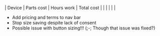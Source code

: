 | Device | Parts cost | Hours work | Total cost |
|        |            |            |            |

- Add pricing and terms to nav bar
- Stop size saving despite lack of consent
- Possible issue with button sizing!!! (;-; Though that issue was fixed?)